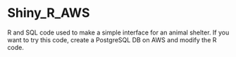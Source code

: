 # Shiny_R_AWS
R and SQL code used to make a simple interface for an animal shelter. If you want to try this code, create a PostgreSQL DB on AWS and modify the R code.

